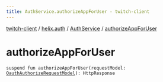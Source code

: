 ```yaml
---
title: AuthService.authorizeAppForUser - twitch-client
---
```


[twitch-client](../../index.html) / [helix.auth](../index.html) / [AuthService](index.html) / [authorizeAppForUser](./authorize-app-for-user.html)

# authorizeAppForUser

`suspend fun authorizeAppForUser(requestModel: `[`OauthAuthorizeRequestModel`](../../helix.auth.model.request/-oauth-authorize-request-model/index.html)`): HttpResponse`